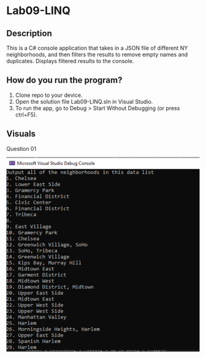 # Lab09-LINQ

## Description
This is a C# console application that takes in a JSON file of different NY neighborhoods, 
and then filters the results to remove empty names and duplicates. 
Displays filtered results to the console.

## How do you run the program?
1. Clone repo to your device.
2. Open the solution file Lab09-LINQ.sln in Visual Studio.
3. To run the app, go to Debug > Start Without Debugging (or press ctrl+F5).

## Visuals
Question 01

![Question 01](Assest/OUTPUT.png)
